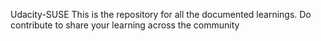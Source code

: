 Udacity-SUSE
This is the repository for all the documented learnings. Do contribute to share your learning across the community
